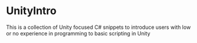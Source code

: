 # UnityIntro
This is a collection of Unity focused C# snippets to introduce users with low or no experience in programming to basic scripting in Unity

